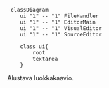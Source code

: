 ```mermaid
 classDiagram
    ui "1" -- "1" FileHandler
    ui "1" -- "1" EditorMain
    ui "1" -- "1" VisualEditor
    ui "1" -- "1" SourceEditor

    class ui{
        root
        textarea
    }
```

Alustava luokkakaavio.